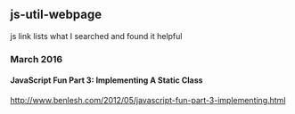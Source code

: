 ## js-util-webpage

js link lists what I searched and found it helpful

### March 2016

#### JavaScript Fun Part 3: Implementing A Static Class
http://www.benlesh.com/2012/05/javascript-fun-part-3-implementing.html
